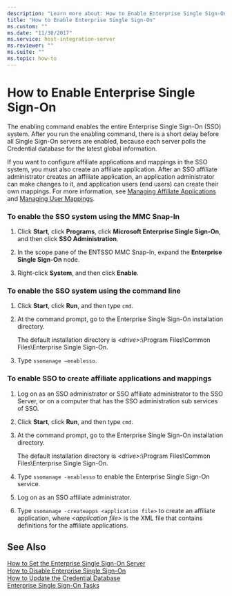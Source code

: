 ```yaml
---
description: "Learn more about: How to Enable Enterprise Single Sign-On"
title: "How to Enable Enterprise Single Sign-On"
ms.custom: ""
ms.date: "11/30/2017"
ms.service: host-integration-server
ms.reviewer: ""
ms.suite: ""
ms.topic: how-to
---
```

# How to Enable Enterprise Single Sign-On
The enabling command enables the entire Enterprise Single Sign-On (SSO) system. After you run the enabling command, there is a short delay before all Single Sign-On servers are enabled, because each server polls the Credential database for the latest global information.  
  
 If you want to configure affiliate applications and mappings in the SSO system, you must also create an affiliate application. After an SSO affiliate administrator creates an affiliate application, an application administrator can make changes to it, and application users (end users) can create their own mappings. For more information, see [Managing Affiliate Applications](../esso/managing-affiliate-applications.md) and [Managing User Mappings](../esso/managing-user-mappings.md).  
  
### To enable the SSO system using the MMC Snap-In  
  
1.  Click **Start**, click **Programs**, click **Microsoft Enterprise Single Sign-On**, and then click **SSO Administration**.  
  
2.  In the scope pane of the ENTSSO MMC Snap-In, expand the **Enterprise Single Sign-On** node.  
  
3.  Right-click **System**, and then click **Enable**.  
  
### To enable the SSO system using the command line  
  
1.  Click **Start**, click **Run**, and then type `cmd`.  
  
2.  At the command prompt, go to the Enterprise Single Sign-On installation directory.  
  
     The default installation directory is *\<drive>*:\Program Files\Common Files\Enterprise Single Sign-On.  
  
3.  Type `ssomanage –enablesso`.  
  
### To enable SSO to create affiliate applications and mappings  
  
1.  Log on as an SSO administrator or SSO affiliate administrator to the SSO Server, or on a computer that has the SSO administration sub services of SSO.  
  
2.  Click **Start**, click **Run**, and then type `cmd`.  
  
3.  At the command prompt, go to the Enterprise Single Sign-On installation directory.  
  
     The default installation directory is *\<drive>*:\Program Files\Common Files\Enterprise Single Sign-On.  
  
4.  Type `ssomanage -enablesso` to enable the Enterprise Single Sign-On service.  
  
5.  Log on as an SSO affiliate administrator.  
  
6.  Type `ssomanage -createapps <application file>` to create an affiliate application, where *\<application file>* is the XML file that contains definitions for the affiliate applications.  
  
## See Also  
 [How to Set the Enterprise Single Sign-On Server](../esso/how-to-set-the-enterprise-single-sign-on-server.md)   
 [How to Disable Enterprise Single Sign-On](../esso/how-to-disable-enterprise-single-sign-on.md)   
 [How to Update the Credential Database](../esso/how-to-update-the-credential-database.md)   
 [Enterprise Single Sign-On Tasks](../esso/enterprise-single-sign-on-tasks.md)
